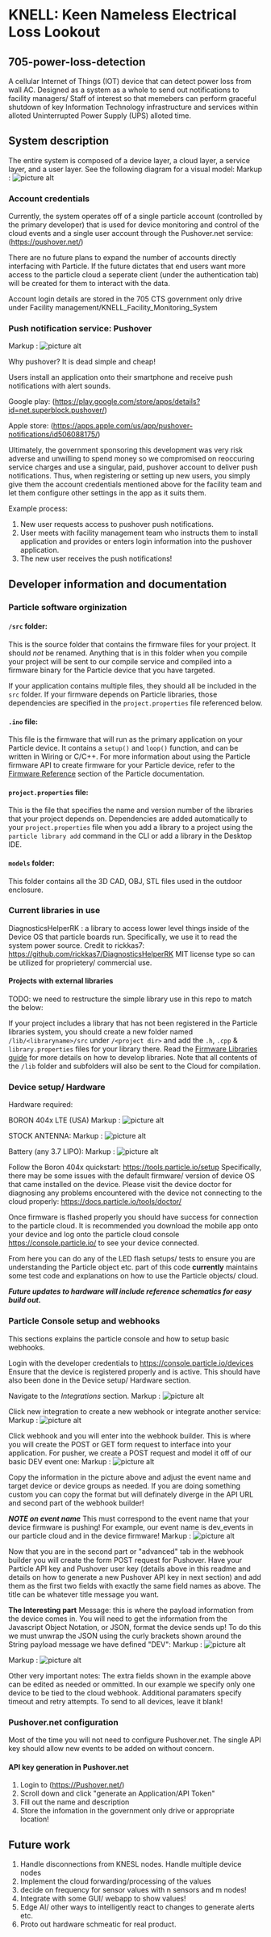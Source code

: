 # KNELL: Keen Nameless Electrical Loss Lookout
## 705-power-loss-detection

A cellular Internet of Things (IOT) device that can detect power loss from wall AC. Designed as a system as a whole to send out notifications to facility managers/ Staff of interest so that memebers can perform graceful shutdown of key Information Technology infrastructure and services within alloted Uninterrupted Power Supply (UPS) alloted time. 

## System description

The entire system is composed of a device layer, a cloud layer, a service layer, and a user layer.
See the following diagram for a visual model:
Markup : ![picture alt](https://github.com/skorm11x/705-power-loss-detection/blob/master/pics/KNELLv0.1.drawio.png/)

### Account credentials
Currently, the system operates off of a single particle account (controlled by the primary developer) that is used for device monitoring and control of the cloud events and a single user account through the Pushover.net service: (https://pushover.net/)

There are no future plans to expand the number of accounts directly interfacing with Particle. If the future dictates that end users want more access to the particle cloud a seperate client (under the authentication tab) will be created for them to interact with the data. 

Account login details are stored in the 705 CTS government only drive under Facility management/KNELL_Facility_Monitoring_System

### Push notification service: Pushover
Markup : ![picture alt](https://github.com/skorm11x/705-power-loss-detection/blob/master/pics/pushover.png/)

Why pushover? It is dead simple and cheap! 

Users install an application onto their smartphone and receive push notifications with alert sounds.

Google play: 
(https://play.google.com/store/apps/details?id=net.superblock.pushover/)

Apple store: 
(https://apps.apple.com/us/app/pushover-notifications/id506088175/)


Ultimately, the government sponsoring this development was very risk adverse and unwilling to spend money so we compromised on reoccuring service charges and use a singular, paid, pushover account to deliver push notifications. Thus, when registering or setting up new users, you simply give them the account credentials mentioned above for the facility team and let them configure other settings in the app as it suits them.

Example process:
1. New user requests access to pushover push notifications.
2. User meets with facility management team who instructs them to install application and provides or enters login information into the pushover application.
3. The new user receives the push notifications!

## Developer information and documentation

### Particle software orginization

#### ```/src``` folder:  
This is the source folder that contains the firmware files for your project. It should *not* be renamed. 
Anything that is in this folder when you compile your project will be sent to our compile service and compiled into a firmware binary for the Particle device that you have targeted.

If your application contains multiple files, they should all be included in the `src` folder. If your firmware depends on Particle libraries, those dependencies are specified in the `project.properties` file referenced below.

#### ```.ino``` file:
This file is the firmware that will run as the primary application on your Particle device. It contains a `setup()` and `loop()` function, and can be written in Wiring or C/C++. For more information about using the Particle firmware API to create firmware for your Particle device, refer to the [Firmware Reference](https://docs.particle.io/reference/firmware/) section of the Particle documentation.

#### ```project.properties``` file:  
This is the file that specifies the name and version number of the libraries that your project depends on. Dependencies are added automatically to your `project.properties` file when you add a library to a project using the `particle library add` command in the CLI or add a library in the Desktop IDE.

#### ```models``` folder:
This folder contains all the 3D CAD, OBJ, STL files used in the outdoor enclosure.

### Current libraries in use
 DiagnosticsHelperRK : a library to access lower level things inside of the Device OS that particle boards run. Specifically, we use it to read the system power source. 
 Credit to rickkas7: https://github.com/rickkas7/DiagnosticsHelperRK
 MIT license type so can be utilized for proprietery/ commercial use. 

#### Projects with external libraries
TODO: we need to restructure the simple library use in this repo to match the below: 

If your project includes a library that has not been registered in the Particle libraries system, you should create a new folder named `/lib/<libraryname>/src` under `/<project dir>` and add the `.h`, `.cpp` & `library.properties` files for your library there. Read the [Firmware Libraries guide](https://docs.particle.io/guide/tools-and-features/libraries/) for more details on how to develop libraries. Note that all contents of the `/lib` folder and subfolders will also be sent to the Cloud for compilation.

### Device setup/ Hardware

Hardware required:

BORON 404x LTE (USA)
Markup : ![picture alt](https://github.com/skorm11x/705-power-loss-detection/blob/master/pics/Boron-LTE-Cat-M1.png/)

STOCK ANTENNA:
Markup : ![picture alt](https://github.com/skorm11x/705-power-loss-detection/blob/master/pics/Taoglas-Cellular-Flex-Antenna.png/)

Battery (any 3.7 LIPO):
Markup : ![picture alt](https://github.com/skorm11x/705-power-loss-detection/blob/master/pics/3.7LIPO.jpg/)


Follow the Boron 404x quickstart: https://tools.particle.io/setup
Specifically, there may be some issues with the default firmware/ version of device OS that came installed on the device. Please visit the device doctor for diagnosing any problems encountered with the device not connecting to the cloud properly:
https://docs.particle.io/tools/doctor/

Once firmware is flashed properly you should have success for connection to the particle cloud. It is recommended you download the mobile app onto your device and log onto the particle cloud console https://console.particle.io/ to see your device connected.

From here you can do any of the LED flash setups/ tests to ensure you are understanding the Particle object etc. part of this code **currently** maintains some test code and explanations on how to use the Particle objects/ cloud.

***Future updates to hardware will include reference schematics for easy build out.***

### Particle Console setup and webhooks

This sections explains the particle console and how to setup basic webhooks.

Login with the developer credentials to https://console.particle.io/devices
Ensure that the device is registered properly and is active. This should have also been done in the Device setup/ Hardware section.

Navigate to the *Integrations* section.
Markup : ![picture alt](https://github.com/skorm11x/705-power-loss-detection/blob/master/pics/integrations_overview.png/)

Click new integration to create a new webhook or integrate another service:
Markup : ![picture alt](https://github.com/skorm11x/705-power-loss-detection/blob/master/pics/integration_selection.png/)

Click webhook and you will enter into the webhook builder. This is where you will create the POST or GET form request to interface into your application. For pusher, we create a POST request and model it off of our basic DEV event one:
Markup : ![picture alt](https://github.com/skorm11x/705-power-loss-detection/blob/master/pics/webhook_builder_1.png/)

Copy the information in the picture above and adjust the event name and target device or device groups as needed. If you are doing something custom you can copy the format but will definately diverge in the API URL and second part of the webhook builder!

***NOTE on event name***
This must correspond to the event name that your device firmware is pushing! For example, our event name is dev_events in our particle cloud and in the device firmware!
Markup : ![picture alt](https://github.com/skorm11x/705-power-loss-detection/blob/master/pics/webhook_code_payload.png/)

Now that you are in the second part or "advanced" tab in the webhook builder you will create the form POST request for Pushover. Have your Particle API key and Pushover user key (details above in this readme and details on how to generate a new Pushover API key in next section) and add them as the first two fields with exactly the same field names as above. The title can be whatever title message you want. 

**The Interesting part**
Message: this is where the payload information from the device comes in. You will need to get the information from the Javascript Object Notation, or JSON, format the device sends up! To do this we must unwrap the JSON using the curly brackets shown around the String payload message we have defined "DEV":
Markup : ![picture alt](https://github.com/skorm11x/705-power-loss-detection/blob/master/pics/webhook_code_payload.png/)

Markup : ![picture alt](https://github.com/skorm11x/705-power-loss-detection/blob/master/pics/webhook_builder_2.png/)

Other very important notes:
The extra fields shown in the example above can be edited as needed or ommitted. In our example we specify only one device to be tied to the cloud webhook. Additional paramaters specify timeout and retry attempts. To send to all devices, leave it blank!

### Pushover.net configuration

Most of the time you will not need to configure Pushover.net. The single API key should allow new events to be added on without concern. 

#### API key generation in Pushover.net
1. Login to (https://Pushover.net/)
2. Scroll down and click "generate an Application/API Token"
3. Fill out the name and description
4. Store the infomation in the government only drive or appropriate location!

## Future work
1. Handle disconnections from KNESL nodes. Handle multiple device nodes
2. Implement the cloud forwarding/processing of the values
3. decide on frequency for sensor values with n sensors and m nodes!
4. Integrate with some GUI/ webapp to show values!
5. Edge AI/ other ways to intelligently react to changes to generate alerts etc.
6. Proto out hardware schmeatic for real product.
